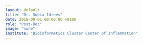 ```yaml
---
layout: default
title: "Dr. Sobia Idrees"
date: 2018-09-01 00:00:00 +0100
role: "Post-Doc"
image: "none"
institute: "Bioinformatics Cluster Center of Inflammation"
---
```

